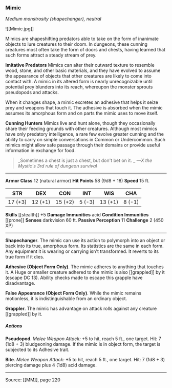 ### Mimic
_Medium monstrosity (shapechanger), neutral_

![[Mimic.jpg]]

Mimics are shapeshifting predators able to take on the form of inanimate objects to lure creatures to their doom. In dungeons, these cunning creatures most often take the form of doors and chests, having learned that such forms attract a steady stream of prey.

**Imitative Predators** Mimics can alter their outward texture to resemble wood, stone, and other basic materials, and they have evolved to assume the appearance of objects that other creatures are likely to come into contact with. A mimic in its altered form is nearly unrecognizable until potential prey blunders into its reach, whereupon the monster sprouts pseudopods and attacks.

When it changes shape, a mimic excretes an adhesive that helps it seize prey and weapons that touch it. The adhesive is absorbed when the mimic assumes its amorphous form and on parts the mimic uses to move itself.


**Cunning Hunters** Mimics live and hunt alone, though they occasionally share their feeding grounds with other creatures. Although most mimics have only predatory intelligence, a rare few evolve greater cunning and the ability to carry on simple conversations in Common or Undercommon. Such mimics might allow safe passage through their domains or provide useful information in exchange for food.



> _Sometimes a chest is just a chest, but don't bet on it.
_
> _—X the Mystic's 3rd rule of dungeon survival_





---

**Armor Class** 12 (natural armor)
**Hit Points** 58 (9d8 + 18)
**Speed** 15 ft.

| STR     | DEX     | CON     | INT     | WIS     | CHA     |
|---------|---------|---------|---------|---------|---------|
| 17 (+3) | 12 (+1) | 15 (+2) | 5 (-3) | 13 (+1) | 8 (-1) |

**Skills** [[stealth]] +5
**Damage Immunities** acid
**Condition Immunities** [[prone]]
**Senses** darkvision 60 ft.
**Passive Perception** 11
**Challenge** 2 (450 XP)

---

**Shapechanger**. The mimic can use its action to polymorph into an object or back into its true, amorphous form. Its statistics are the same in each form. Any equipment it is wearing or carrying isn't transformed. It reverts to its true form if it dies.

**Adhesive (Object Form Only)**. The mimic adheres to anything that touches it. A Huge or smaller creature adhered to the mimic is also [[grappled]] by it (escape DC 13). Ability checks made to escape this grapple have disadvantage.

**False Appearance (Object Form Only)**. While the mimic remains motionless, it is indistinguishable from an ordinary object.

**Grappler**. The mimic has advantage on attack rolls against any creature [[grappled]] by it.

##### Actions
**Pseudopod**. _Melee Weapon Attack:_ +5 to hit, reach 5 ft., one target. Hit: 7 (1d8 + 3) bludgeoning damage. If the mimic is in object form, the target is subjected to its Adhesive trait.

**Bite**. _Melee Weapon Attack:_ +5 to hit, reach 5 ft., one target. Hit: 7 (1d8 + 3) piercing damage plus 4 (1d8) acid damage.


---

Source: [[MM]], page 220